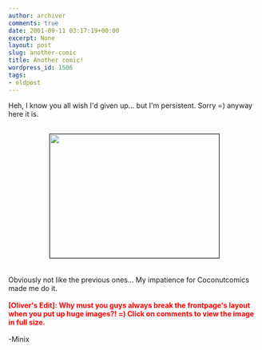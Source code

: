 ```yaml
---
author: archiver
comments: true
date: 2001-09-11 03:17:19+00:00
excerpt: None
layout: post
slug: another-comic
title: Another comic!
wordpress_id: 1506
tags:
- oldpost
---
```


Heh, I know you all wish I'd given up... but I'm persistent.  Sorry =)  anyway here it is.<br /><br /><center><img src="http://www.oliverweb.com/newsimages/Comic1.gif" Border = 1 width="339" height="248"></center><br /><br />Obviously not like the previous ones... My impatience for Coconutcomics made me do it.<br /><br /><b><span style="color:red">[Oliver's Edit]: Why must you guys always break the frontpage's layout when you put up huge images?! =) Click on comments to view the image in full size.</span></b><br /><br />-Minix